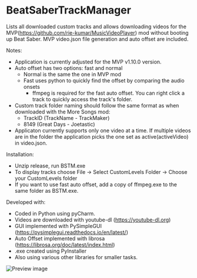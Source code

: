 # BeatSaberTrackManager
Lists all downloaded custom tracks and allows downloading videos for the MVP(https://github.com/rie-kumar/MusicVideoPlayer) mod without booting up Beat Saber. MVP video.json file generation and auto offset are included.  

Notes:
- Application is currently adjusted for the MVP v1.10.0 version. 
- Auto offset has two options: fast and normal
  - Normal is the same the one in MVP mod
  - Fast uses python to quickly find the offset by comparing the audio onsets
    - ffmpeg is required for the fast auto offset. You can right click a track to quickly access the track's folder.
- Custom track folder naming should follow the same format as when downloaded with the More Songs mod:</br>
  - TrackID (TrackName - TrackMaker)</br>
  - 8149 (Great Days - Joetastic)
- Applicaton currently supports only one video at a time. If multiple videos are in the folder the application picks the one set as active(activeVideo) in video.json.

Installation:
- Unzip release, run BSTM.exe
- To display tracks choose File -> Select CustomLevels Folder -> Choose your CustomLevels folder
- If you want to use fast auto offset, add a copy of ffmpeg.exe to the same folder as BSTM.exe.

Developed with:
- Coded in Python using pyCharm.
- Videos are downloaded with youtube-dl (https://youtube-dl.org)
- GUI implemented with PySimpleGUI (https://pysimplegui.readthedocs.io/en/latest/)
- Auto Offset implemented with librosa (https://librosa.org/doc/latest/index.html)
- .exe created using PyInstaller
- Also using various other libraries for smaller tasks.

![Preview image](https://www.dropbox.com/s/d9teb2xio3r2nsw/Screenshot%202020-08-24%2002.26.48.png?raw=1)

